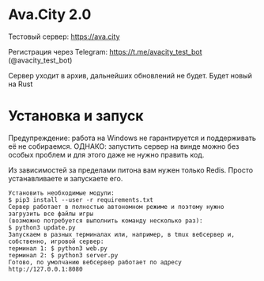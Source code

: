 # Ava.City 2.0
Тестовый сервер: https://ava.city

Регистрация через Telegram: https://t.me/avacity_test_bot (@avacity_test_bot)

Сервер уходит в архив, дальнейших обновлений не будет. Будет новый на Rust

# Установка и запуск
Предупреждение: работа на Windows не гарантируется и поддерживать её не собираемся. ОДНАКО: запустить сервер на винде можно без особых проблем и для этого даже не нужно править код.

Из зависимостей за пределами питона вам нужен только Redis. Просто устанавливаете и запускаете его.
```
Установить необходимые модули:
$ pip3 install --user -r requirements.txt
Сервер работает в полностью автономном режиме и поэтому нужно загрузить все файлы игры
(возможно потребуется выполнить команду несколько раз):
$ python3 update.py
Запускаем в разных терминалах или, например, в tmux вебсервер и, собственно, игровой сервер:
терминал 1: $ python3 web.py
терминал 2: $ python3 server.py
Готово, по умолчанию вебсервер работает по адресу http://127.0.0.1:8080
```
